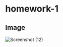 # homework-1 

## Image
![Screenshot (12)](https://user-images.githubusercontent.com/87548449/132137024-bd2af7c8-103e-4058-afab-6a236faee2e4.png)
